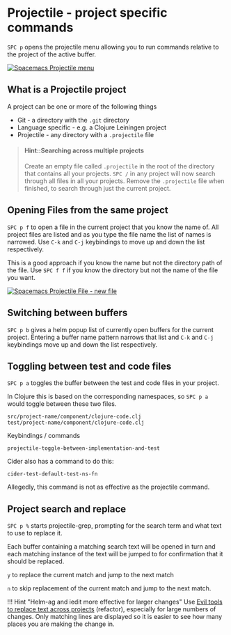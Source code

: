 # Projectile - project specific commands

`SPC p` opens the projectile menu allowing you to run commands relative to the project of the active buffer.

[![Spacemacs Projectile menu](/images/spacemacs-projectile-menu.png)](/images/spacemacs-projectile-menu.png)

## What is a Projectile project

A project can be one or more of the following things

* Git - a directory with the `.git` directory
* Language specific - e.g. a Clojure Leiningen project
* Projectile - any directory with a `.projectile` file

> #### Hint::Searching across multiple projects
> Create an empty file called `.projectile` in the root of the directory that contains all your projects.  `SPC /` in any project will now search through all files in all your projects.  Remove the `.projectile` file when finished, to search through just the current project.

## Opening Files from the same project

`SPC p f` to open a file in the current project that you know the name of. All project files are listed and as you type the file name the list of names is narrowed. Use `C-k` and `C-j` keybindings to move up and down the list respectively.

This is a good approach if you know the name but not the directory path of the file.  Use `SPC f f` if you know the directory but not the name of the file you want.

[![Spacemacs Projectile File - new file](/images/spacemacs-projectile-file-new-file--light.png)](/images/spacemacs-projectile-file-new-file--light.png)


## Switching between buffers

`SPC p b` gives a helm popup list of currently open buffers for the current project.  Entering a buffer name pattern narrows that list and `C-k` and `C-j` keybindings move up and down the list respectively.


## Toggling between test and code files

`SPC p a` toggles the buffer between the test and code files in your project.

In Clojure this is based on the corresponding namespaces, so `SPC p a` would toggle between these two files.

```
src/project-name/component/clojure-code.clj
test/project-name/component/clojure-code.clj
```

Keybindings / commands

`projectile-toggle-between-implementation-and-test`


Cider also has a command to do this:

`cider-test-default-test-ns-fn`

Allegedly, this command is not as effective as the projectile command.


## Project search and replace

`SPC p %` starts projectile-grep, prompting for the search term and what text to use to replace it.

Each buffer containing a matching search text will be opened in turn and each matching instance of the text will be jumped to for confirmation that it should be replaced.

`y` to replace the current match and jump to the next match

`n` to skip replacement of the current match and jump to the next match.

!!! Hint "Helm-ag and iedit more effective for larger changes"
    Use [Evil tools to replace text across projects](spacemacs-basics/evil-tools/replacing-text-across-projects.md) (refactor), especially for large numbers of changes.  Only matching lines are displayed so it is easier to see how many places you are making the change in.

